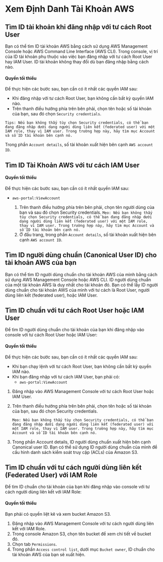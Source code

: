 # Xem Định Danh Tài Khoản AWS

## Tìm ID tài khoản khi đăng nhập với tư cách Root User

Bạn có thể tìm ID tài khoản AWS bằng cách sử dụng AWS Management Console hoặc AWS Command Line Interface (AWS CLI). Trong console, vị trí của ID tài khoản phụ thuộc vào việc bạn đăng nhập với tư cách Root User hay IAM User. ID tài khoản không thay đổi dù bạn đăng nhập bằng cách nào.

#### Quyền tối thiểu

Để thực hiện các bước sau, bạn cần có ít nhất các quyền IAM sau:

* Khi đăng nhập với tư cách Root User, bạn không cần bất kỳ quyền IAM nào.
* Trên thanh điều hướng phía trên bên phải, chọn tên hoặc số tài khoản của bạn, sau đó chọn `Security credentials`.
  
`Tips: Nếu bạn không thấy tùy chọn Security credentials, có thể bạn đang đăng nhập dưới dạng người dùng liên kết (federated user) với một IAM role, thay vì IAM user. Trong trường hợp này, hãy tìm mục Account và số ID tài khoản bên cạnh nó.`

Trong phần `Account details`, số tài khoản xuất hiện bên cạnh `AWS account ID`.

## Tìm ID Tài Khoản AWS với tư cách IAM User

#### Quyền tối thiểu

Để thực hiện các bước sau, bạn cần có ít nhất quyền IAM sau:

* `aws-portal:ViewAccount`

  1. Trên thanh điều hướng phía trên bên phải, chọn tên người dùng của bạn và sau đó chọn Security credentials.
  `Mẹo: Nếu bạn không thấy tùy chọn Security credentials, có thể bạn đang đăng nhập dưới dạng người dùng liên kết (federated user) với một IAM role, thay vì IAM user. Trong trường hợp này, hãy tìm mục Account và số ID tài khoản bên cạnh nó.`
  2. Ở đầu trang, trong phần `Account details`, số tài khoản xuất hiện bên cạnh `AWS account ID`.

## Tìm ID người dùng chuẩn (Canonical User ID) cho tài khoản AWS của bạn

Bạn có thể tìm ID người dùng chuẩn cho tài khoản AWS của mình bằng cách sử dụng AWS Management Console hoặc AWS CLI. ID người dùng chuẩn của một tài khoản AWS là duy nhất cho tài khoản đó. Bạn có thể lấy ID người dùng chuẩn cho tài khoản AWS của mình với tư cách là Root User, người dùng liên kết (federated user), hoặc IAM User.

## Tìm ID chuẩn với tư cách Root User hoặc IAM User

Để tìm ID người dùng chuẩn cho tài khoản của bạn khi đăng nhập vào console với tư cách Root User hoặc IAM User:

#### Quyền tối thiểu

Để thực hiện các bước sau, bạn cần có ít nhất các quyền IAM sau:

* Khi bạn chạy lệnh với tư cách Root User, bạn không cần bất kỳ quyền IAM nào.
* Khi bạn đăng nhập với tư cách IAM User, bạn phải có:
  * `aws-portal:ViewAccount`

1. Đăng nhập vào AWS Management Console với tư cách Root User hoặc IAM User.

2. Trên thanh điều hướng phía trên bên phải, chọn tên hoặc số tài khoản của bạn, sau đó chọn Security credentials.

    `Mẹo: Nếu bạn không thấy tùy chọn Security credentials, có thể bạn đang đăng nhập dưới dạng người dùng liên kết (federated user) với một IAM role, thay vì IAM user. Trong trường hợp này, hãy tìm mục Account và số ID tài khoản bên cạnh nó.`

3. Trong phần Account details, ID người dùng chuẩn xuất hiện bên cạnh Canonical user ID. Bạn có thể sử dụng ID người dùng chuẩn của mình để cấu hình danh sách kiểm soát truy cập (ACLs) của Amazon S3.

## Tìm ID chuẩn với tư cách người dùng liên kết (Federated User) với IAM Role

Để tìm ID chuẩn cho tài khoản của bạn khi đăng nhập vào console với tư cách người dùng liên kết với IAM Role:

#### Quyền tối thiểu

Bạn phải có quyền liệt kê và xem bucket Amazon S3.

1. Đăng nhập vào AWS Management Console với tư cách người dùng liên kết với IAM Role.
2. Trong console Amazon S3, chọn tên bucket để xem chi tiết về bucket đó.
3. Chọn tab `Permissions`.
4. Trong phần `Access control list`, dưới mục `Bucket owner`, ID chuẩn cho tài khoản AWS của bạn sẽ xuất hiện.
